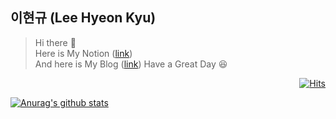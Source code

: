 <!--
**LeeHyeonKyu/LeeHyeonKyu** is a ✨ _special_ ✨ repository because its `README.md` (this file) appears on your GitHub profile.

Here are some ideas to get you started:

- 🔭 I’m currently working on ...
- 🌱 I’m currently learning ...
- 👯 I’m looking to collaborate on ...
- 🤔 I’m looking for help with ...
- 💬 Ask me about ...
- 📫 How to reach me: ...
- 😄 Pronouns: ...
- ⚡ Fun fact: ...
-->

## 이현규 (Lee Hyeon Kyu)
> Hi there 👋  
> Here is My Notion ([link](https://www.notion.so/thinkwisely/Naver-Boost-Camp-AI-Tech-ba743126e68749d58bdbb7af0580c8ee))  
> And here is My Blog ([link](https://lee-hyeon-kyu.tistory.com/))
> Have a Great Day :laughing:

<div align=right>
  
[![Hits](https://hits.seeyoufarm.com/api/count/incr/badge.svg?url=https%3A%2F%2Fgithub.com%2FLeeHyeonKyu&count_bg=%2379C83D&title_bg=%23555555&icon=&icon_color=%23E7E7E7&title=hits&edge_flat=false)](https://hits.seeyoufarm.com)
  
</div>

[![Anurag's github stats](https://github-readme-stats.vercel.app/api?username=LeeHyeonKyu)](https://github.com/anuraghazra/github-readme-stats)
